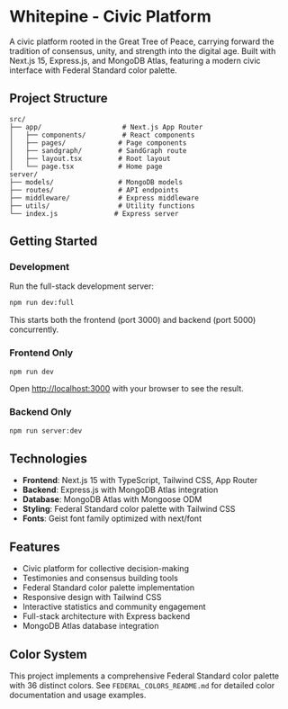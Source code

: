 # Whitepine - Civic Platform

A civic platform rooted in the Great Tree of Peace, carrying forward the tradition of consensus, unity, and strength into the digital age. Built with Next.js 15, Express.js, and MongoDB Atlas, featuring a modern civic interface with Federal Standard color palette.

## Project Structure

```
src/
├── app/                    # Next.js App Router
│   ├── components/         # React components
│   ├── pages/             # Page components
│   ├── sandgraph/         # SandGraph route
│   ├── layout.tsx         # Root layout
│   └── page.tsx           # Home page
server/
├── models/                # MongoDB models
├── routes/                # API endpoints
├── middleware/            # Express middleware
├── utils/                 # Utility functions
└── index.js              # Express server
```

## Getting Started

### Development

Run the full-stack development server:

```bash
npm run dev:full
```

This starts both the frontend (port 3000) and backend (port 5000) concurrently.

### Frontend Only

```bash
npm run dev
```

Open [http://localhost:3000](http://localhost:3000) with your browser to see the result.

### Backend Only

```bash
npm run server:dev
```

## Technologies

- **Frontend**: Next.js 15 with TypeScript, Tailwind CSS, App Router
- **Backend**: Express.js with MongoDB Atlas integration
- **Database**: MongoDB Atlas with Mongoose ODM
- **Styling**: Federal Standard color palette with Tailwind CSS
- **Fonts**: Geist font family optimized with next/font

## Features

- Civic platform for collective decision-making
- Testimonies and consensus building tools
- Federal Standard color palette implementation
- Responsive design with Tailwind CSS
- Interactive statistics and community engagement
- Full-stack architecture with Express backend
- MongoDB Atlas database integration

## Color System

This project implements a comprehensive Federal Standard color palette with 36 distinct colors. See `FEDERAL_COLORS_README.md` for detailed color documentation and usage examples.
